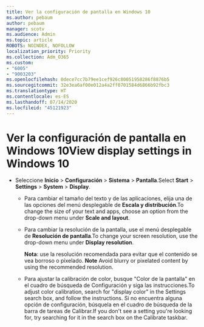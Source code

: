 ```yaml
---
title: Ver la configuración de pantalla en Windows 10
ms.author: pebaum
author: pebaum
manager: scotv
ms.audience: Admin
ms.topic: article
ROBOTS: NOINDEX, NOFOLLOW
localization_priority: Priority
ms.collection: Adm_O365
ms.custom:
- "6005"
- "9003203"
ms.openlocfilehash: 0dece7cc7b79ee1cef926c80051958286f8876b5
ms.sourcegitcommit: 32e3ea6af00e012a4a2ff0701584d6866b92fbc3
ms.translationtype: HT
ms.contentlocale: es-ES
ms.lasthandoff: 07/14/2020
ms.locfileid: "45121923"
---
```

# <a name="view-display-settings-in-windows-10"></a><span data-ttu-id="ba9f3-102">Ver la configuración de pantalla en Windows 10</span><span class="sxs-lookup"><span data-stu-id="ba9f3-102">View display settings in Windows 10</span></span>

- <span data-ttu-id="ba9f3-103">Seleccione **Inicio**  > **Configuración**  > **Sistema** > **Pantalla**.</span><span class="sxs-lookup"><span data-stu-id="ba9f3-103">Select **Start**  > **Settings**  > **System** > **Display**.</span></span>
    -  <span data-ttu-id="ba9f3-104">Para cambiar el tamaño del texto y de las aplicaciones, elija una de las opciones del menú desplegable de **Escala y distribución**.</span><span class="sxs-lookup"><span data-stu-id="ba9f3-104">To change the size of your text and apps, choose an option from the drop-down menu under  **Scale and layout**.</span></span>
    - <span data-ttu-id="ba9f3-105">Para cambiar la resolución de la pantalla, use el menú desplegable de **Resolución de pantalla**.</span><span class="sxs-lookup"><span data-stu-id="ba9f3-105">To change your screen resolution, use the drop-down menu under **Display resolution**.</span></span>
     
      <span data-ttu-id="ba9f3-106">**Nota**: use la resolución recomendada para evitar que el contenido se vea borroso o pixelado. </span><span class="sxs-lookup"><span data-stu-id="ba9f3-106">**Note** Avoid blurry or pixelated content by using the recommended resolution.</span></span>
    - <span data-ttu-id="ba9f3-107">Para ajustar la calibración de color, busque "Color de la pantalla" en el cuadro de búsqueda de Configuración y siga las instrucciones.</span><span class="sxs-lookup"><span data-stu-id="ba9f3-107">To adjust color calibration, search for "display color" in the Settings search box, and follow the instructions.</span></span> <span data-ttu-id="ba9f3-108">Si no encuentra alguna opción de configuración, búsquela en el cuadro de búsqueda de la barra de tareas de Calibrar.</span><span class="sxs-lookup"><span data-stu-id="ba9f3-108">If you don't see a setting you're looking for, try searching for it in the search box on the Calibrate taskbar.</span></span>